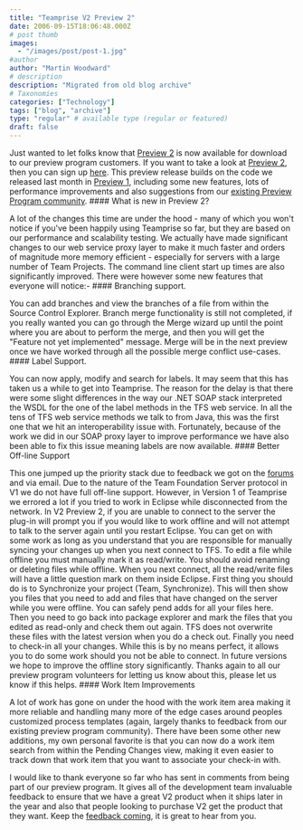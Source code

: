 ```yaml
---
title: "Teamprise V2 Preview 2"
date: 2006-09-15T18:06:48.000Z
# post thumb
images:
  - "/images/post/post-1.jpg"
#author
author: "Martin Woodward"
# description
description: "Migrated from old blog archive"
# Taxonomies
categories: ["Technology"]
tags: ["blog", "archive"]
type: "regular" # available type (regular or featured)
draft: false
---
```


Just wanted to let folks know that [Preview 2](http://www.teamprise.com/preview/preview-register.py) is now available for download to our preview program customers.  If you want to take a look at [Preview 2](http://www.teamprise.com/preview/preview-register.py), then you can sign up [here](http://www.teamprise.com/preview/preview-register.py).  This preview release builds on the code we released last month in [Preview 1](http://www.woodwardweb.com/vsts/000265.html), including some new features, lots of performance improvements and also suggestions from our [existing Preview Program community](http://support.teamprise.com/index.php). #### What is new in Preview 2? 

A lot of the changes this time are under the hood - many of which you won't notice if you've been happily using Teamprise so far, but they are based on our performance and scalability testing.  We actually have made significant changes to our web service proxy layer to make it much faster and orders of magnitude more memory efficient - especially for servers with a large number of Team Projects.  The command line client start up times are also significantly improved.  There were however some new features that everyone will notice:- #### [](http://www.woodwardweb.com/WindowsLiveWriter/TeampriseV2Preview2_FD83/merge_wizard3.png)Branching support.   

You can add branches and view the branches of a file from within the Source Control Explorer.  Branch merge functionality is still not completed, if you really wanted you can go through the Merge wizard up until the point where you are about to perform the merge, and then you will get the "Feature not yet implemented" message.  Merge will be in the next preview once we have worked through all the possible merge conflict use-cases. ####  Label Support.   

You can now apply, modify and search for labels.  It may seem that this has taken us a while to get into Teamprise.  The reason for the delay is that there were some slight differences in the way our .NET SOAP stack interpreted the WSDL for the one of the label methods in the TFS web service.  In all the tens of TFS web service methods we talk to from Java, this was the first one that we hit an interoperability issue with.  Fortunately, because of the work we did in our SOAP proxy layer to improve performance we have also been able to fix this issue meaning labels are now available. #### Better Off-line Support 

This one jumped up the priority stack due to feedback we got on the [forums](http://support.teamprise.com/index.php) and via email.  Due to the nature of the Team Foundation Server protocol in V1 we do not have full off-line support.  However, in Version 1 of Teamprise we errored a lot if you tried to work in Eclipse while disconnected from the network.  In V2 Preview 2, if you are unable to connect to the server the plug-in will prompt you if you would like to work offline and will not attempt to talk to the server again until you restart Eclipse.  You can get on with some work as long as you understand that you are responsible for manually syncing your changes up when you next connect to TFS.  To edit a file while offline you must manually mark it as read/write.  You should avoid renaming or deleting files while offline.  When you next connect, all the read/write files will have a little question mark on them inside Eclipse.  First thing you should do is to Synchronize your project (Team, Synchronize).  This will then show you files that you need to add and files that have changed on the server while you were offline.  You can safely pend adds for all your files here.  Then you need to go back into package explorer and mark the files that you edited as read-only and check them out again.  TFS does not overwrite these files with the latest version when you do a check out.  Finally you need to check-in all your changes.  While this is by no means perfect, it allows you to do some work should you not be able to connect.  In future versions we hope to improve the offline story significantly.  Thanks again to all our preview program volunteers for letting us know about this, please let us know if this helps. #### Work Item Improvements 

A lot of work has gone on under the hood with the work item area making it more reliable and handling many more of the edge cases around peoples customized process templates (again, largely thanks to feedback from our existing preview program community).  There have been some other new additions, my own personal favorite is that you can now do a work item search from within the Pending Changes view, making it even easier to track down that work item that you want to associate your check-in with. 

I would like to thank everyone so far who has sent in comments from being part of our preview program.  It gives all of the development team invaluable feedback to ensure that we have a great V2 product when it ships later in the year and also that people looking to purchase V2 get the product that they want.  Keep the [feedback coming](http://support.teamprise.com/), it is great to hear from you.